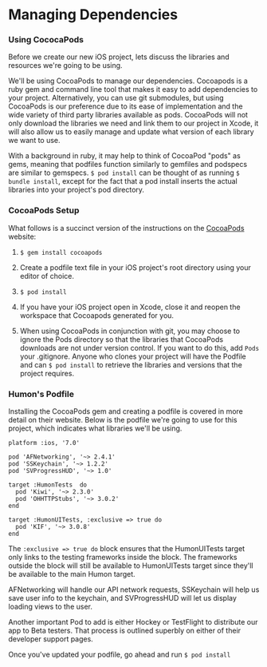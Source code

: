 # Managing Dependencies

### Using CococaPods

Before we create our new iOS project, lets discuss the libraries and resources we're going to be using.

We'll be using CocoaPods to manage our dependencies. Cocoapods is a ruby gem and command line tool that makes it easy to add dependencies to your project. Alternatively, you can use git submodules, but using CocoaPods is our preference due to its ease of implementation and the wide variety of third party libraries available as pods. CocoaPods will not only download the libraries we need and link them to our project in Xcode, it will also allow us to easily manage and update what version of each library we want to use.

With a background in ruby, it may help to think of CocoaPod "pods" as gems, meaning that podfiles function similarly to gemfiles and podspecs are similar to gemspecs. `$ pod install` can be thought of as running `$ bundle install`, except for the fact that a pod install inserts the actual libraries into your project's pod directory.

### CocoaPods Setup

What follows is a succinct version of the instructions on the [CocoaPods](http://guides.cocoapods.org/using/getting-started.html) website:

1. `$ gem install cocoapods`

2. Create a podfile text file in your iOS project's root directory using your editor of choice.

3. `$ pod install`

4. If you have your iOS project open in Xcode, close it and reopen the workspace that Cocoapods generated for you.

5. When using CocoaPods in conjunction with git, you may choose to ignore the Pods directory so that the libraries that CocoaPods downloads are not under version control. If you want to do this, add `Pods` your .gitignore. Anyone who clones your project will have the Podfile and can `$ pod install` to retrieve the libraries and versions that the project requires.

### Humon's Podfile

Installing the CocoaPods gem and creating a podfile is covered in more detail on their website. Below is the podfile we're going to use for this project, which indicates what libraries we'll be using.

	platform :ios, '7.0'
	
	pod 'AFNetworking', '~> 2.4.1'
	pod 'SSKeychain', '~> 1.2.2'
	pod 'SVProgressHUD', '~> 1.0'
	
	target :HumonTests  do
	  pod 'Kiwi', '~> 2.3.0'
	  pod 'OHHTTPStubs', '~> 3.0.2'
	end
	
	target :HumonUITests, :exclusive => true do
	  pod 'KIF', '~> 3.0.8'
	end

The `:exclusive => true do` block ensures that the HumonUITests target only links to the testing frameworks inside the block. The frameworks outside the block will still be available to HumonUITests target since they'll be available to the main Humon target.

AFNetworking will handle our API network requests, SSKeychain will help us save user info to the keychain, and SVProgressHUD will let us display loading views to the user.

Another important Pod to add is either Hockey or TestFlight to distribute our app to Beta testers. That process is outlined superbly on either of their developer support pages.

Once you've updated your podfile, go ahead and run `$ pod install`
